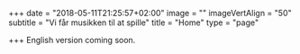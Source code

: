 +++
date = "2018-05-11T21:25:57+02:00"
image = ""
imageVertAlign = "50"
subtitle = "Vi får musikken til at spille"
title = "Home"
type = "page"

+++
English version coming soon.
